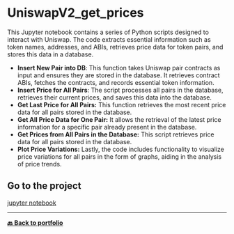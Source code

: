 # UniswapV2_get_prices

This Jupyter notebook contains a series of Python scripts designed to interact with Uniswap. The code extracts essential information such as token names, addresses, and ABIs, retrieves price data for token pairs, and stores this data in a database.

- **Insert New Pair into DB**: This function takes Uniswap pair contracts as input and ensures they are stored in the database. It retrieves contract ABIs, fetches the contracts, and records essential token information.
- **Insert Price for All Pairs**: The script processes all pairs in the database, retrieves their current prices, and saves this data into the database.
- **Get Last Price for All Pairs:** This function retrieves the most recent price data for all pairs stored in the database.
- **Get All Price Data for One Pair:** It allows the retrieval of the latest price information for a specific pair already present in the database.
- **Get Prices from All Pairs in the Database:** This script retrieves price data for all pairs stored in the database.
- **Plot Price Variations:** Lastly, the code includes functionality to visualize price variations for all pairs in the form of graphs, aiding in the analysis of price trends.

## Go to the project
[jupyter notebook](https://github.com/Nicolagg/UniswapV2_get_prices/blob/edfec4942a7e18becd0c9e3f48255d0c44fd03ca/uniswapV2.ipynb)

---
**[🔙 Back to portfolio](https://nicolagg.github.io/)**


